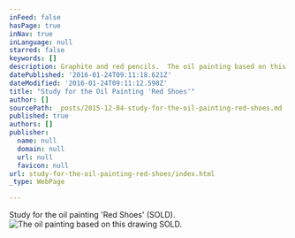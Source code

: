```yaml
---
inFeed: false
hasPage: true
inNav: true
inLanguage: null
starred: false
keywords: []
description: Graphite and red pencils.  The oil painting based on this drawing has SOLD.
datePublished: '2016-01-24T09:11:18.621Z'
dateModified: '2016-01-24T09:11:12.598Z'
title: "Study for the Oil Painting 'Red Shoes'"
author: []
sourcePath: _posts/2015-12-04-study-for-the-oil-painting-red-shoes.md
published: true
authors: []
publisher:
  name: null
  domain: null
  url: null
  favicon: null
url: study-for-the-oil-painting-red-shoes/index.html
_type: WebPage

---
```

Study for the oil painting 'Red Shoes'  (SOLD).  ![The oil painting based on this drawing SOLD.](https://s3-us-west-2.amazonaws.com/the-grid-img/p/45fed5a2426393248efed449efeecbc3add8e789.jpg)